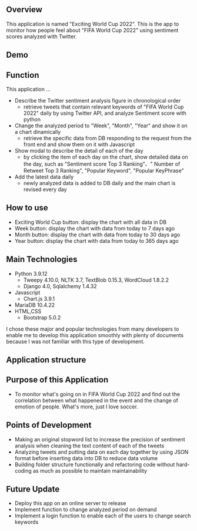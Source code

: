 ## Overview
This application is named "Exciting World Cup 2022". 
This is the app to monitor how people feel about "FIFA World Cup 2022" using sentiment scores analyzed with Twitter.

## Demo

## Function
This application ...
- Describe the Twitter sentiment analysis figure in chronological order
    * retrieve tweets that contain relevant keywords of "FIFA World Cup 2022" daily by using Twitter API, and analyze Sentiment score with python
- Change the analyzed period to "Week", "Month", "Year" and show it on a chart dinamically
    * retrieve the specific data from DB responding to the request from the front end and show them on it with Javascript
- Show modal to describe the detail of each of the day
    * by clicking the item of each day on the chart, show detailed data on the day, such as "Sentiment score Top 3 Ranking"、" Number of Retweet Top 3 Ranking", "Popular Keyword", "Popular KeyPhrase"
- Add the latest data daily
    * newly analyzed data is added to DB daily and the main chart is revised every day

## How to use
- Exciting World Cup button: display the chart with all data in DB
- Week button: display the chart with data from today to 7 days ago
- Month button: display the chart with data from today to 30 days ago
- Year button: display the chart with data from today to 365 days ago

## Main Technologies
- Python 3.9.12
    * Tweepy 4.10.0, NLTK 3.7, TextBlob 0.15.3, WordCloud 1.8.2.2
    * Django 4.0, Sqlalchemy 1.4.32
- Javascript
    * Chart.js 3.9.1
- MariaDB 10.4.22
- HTML,CSS
    * Bootstrap 5.0.2

I chose these major and popular technologies from many developers to enable me to develop this application smoothly with plenty of documents because I was not familiar with this type of development.

## Application structure

## Purpose of this Application
- To monitor what's going on in FIFA World Cup 2022 and find out the correlation between what happened in the event and the change of emotion of people. What's more, just I love soccer.

## Points of Development
- Making an original stopword list to increase the precision of sentiment analysis when cleaning the text content of each of the tweets
- Analyzing tweets and putting data on each day together by using JSON format before inserting data into DB to reduce data volume
- Building folder structure functionally and refactoring code without hard-coding as much as possible to maintain maintainability
## Future Update
- Deploy this app on an online server to release 
- Implement function to change analyzed period on demand
- Implement a login function to enable each of the users to change search keywords
